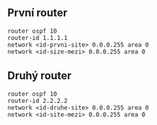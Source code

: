 ## První router
```
router ospf 10
router-id 1.1.1.1
network <id-prvni-site> 0.0.0.255 area 0
network <id-size-mezi> 0.0.0.255 area 0
```
## Druhý router
```
router ospf 10
router-id 2.2.2.2
network <id-druhe-site> 0.0.0.255 area 0
network <id-site-mezi> 0.0.0.255 area 0
```